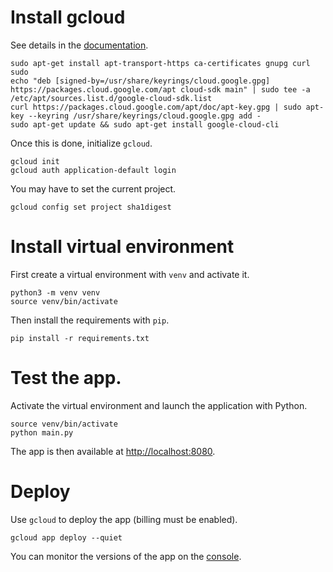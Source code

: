 # Install gcloud
See details in the [documentation](https://cloud.google.com/sdk/docs/install#deb).

```
sudo apt-get install apt-transport-https ca-certificates gnupg curl sudo
echo "deb [signed-by=/usr/share/keyrings/cloud.google.gpg] https://packages.cloud.google.com/apt cloud-sdk main" | sudo tee -a /etc/apt/sources.list.d/google-cloud-sdk.list
curl https://packages.cloud.google.com/apt/doc/apt-key.gpg | sudo apt-key --keyring /usr/share/keyrings/cloud.google.gpg add -
sudo apt-get update && sudo apt-get install google-cloud-cli
```

Once this is done, initialize `gcloud`.

```
gcloud init
gcloud auth application-default login
```

You may have to set the current project.

```
gcloud config set project sha1digest
```

# Install virtual environment
First create a virtual environment with `venv` and activate it.

```
python3 -m venv venv
source venv/bin/activate
```

Then install the requirements with `pip`.

```
pip install -r requirements.txt
```

# Test the app.
Activate the virtual environment and launch the application with Python.

```
source venv/bin/activate
python main.py
```

The app is then available at [http://localhost:8080](http://localhost:8080).

# Deploy
Use `gcloud` to deploy the app (billing must be enabled).

```
gcloud app deploy --quiet
```

You can monitor the versions of the app on the
[console](https://console.cloud.google.com/appengine/versions?project=sha1digest&serviceId=default).
